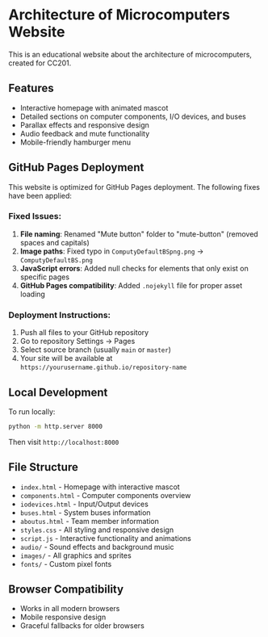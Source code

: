 # Architecture of Microcomputers Website

This is an educational website about the architecture of microcomputers, created for CC201.

## Features
- Interactive homepage with animated mascot
- Detailed sections on computer components, I/O devices, and buses
- Parallax effects and responsive design
- Audio feedback and mute functionality
- Mobile-friendly hamburger menu

## GitHub Pages Deployment

This website is optimized for GitHub Pages deployment. The following fixes have been applied:

### Fixed Issues:
1. **File naming**: Renamed "Mute button" folder to "mute-button" (removed spaces and capitals)
2. **Image paths**: Fixed typo in `ComputyDefaultBSpng.png` → `ComputyDefaultBS.png`
3. **JavaScript errors**: Added null checks for elements that only exist on specific pages
4. **GitHub Pages compatibility**: Added `.nojekyll` file for proper asset loading

### Deployment Instructions:
1. Push all files to your GitHub repository
2. Go to repository Settings → Pages
3. Select source branch (usually `main` or `master`)
4. Your site will be available at `https://yourusername.github.io/repository-name`

## Local Development
To run locally:
```bash
python -m http.server 8000
```
Then visit `http://localhost:8000`

## File Structure
- `index.html` - Homepage with interactive mascot
- `components.html` - Computer components overview
- `iodevices.html` - Input/Output devices
- `buses.html` - System buses information  
- `aboutus.html` - Team member information
- `styles.css` - All styling and responsive design
- `script.js` - Interactive functionality and animations
- `audio/` - Sound effects and background music
- `images/` - All graphics and sprites
- `fonts/` - Custom pixel fonts

## Browser Compatibility
- Works in all modern browsers
- Mobile responsive design
- Graceful fallbacks for older browsers
